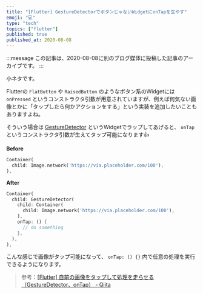 ```yaml
---
title: "[Flutter] GestureDetectorでボタンじゃないWidgetにonTapを生やす"
emoji: "💻"
type: "tech"
topics: ["flutter"]
published: true
published_at: 2020-08-08
---
```


:::message
この記事は、2020-08-08に別のブログ媒体に投稿した記事のアーカイブです。
:::

小ネタです。

Flutterの `FlatButton` や `RaisedButton` のようなボタン系のWidgetには `onPressed` というコンストラクタ引数が用意されていますが、例えば何気ない画像とかに「タップしたら何かアクションをする」という実装を追加したいこともありますよね。

そういう場合は [GestureDetector](https://api.flutter.dev/flutter/widgets/GestureDetector-class.html) というWidgetでラップしてあげると、 `onTap` というコンストラクタ引数が生えてタップ可能になります👍

**Before**

```dart
Container(
  child: Image.network('https://via.placeholder.com/100'),
),
```

**After**

```dart
Container(
  child: GestureDetector(
    child: Container(
      child: Image.network('https://via.placeholder.com/100'),
    ),
    onTap: () {
      // do something
    },
  ),
),
```

こんな感じで画像がタップ可能になって、 `onTap: () {}` 内で任意の処理を実行できるようになります。

> 参考：[[Flutter] 自前の画像をタップして処理を走らせる（GestureDetector、onTap） - Qiita](https://qiita.com/fujit33/items/5094efcedbe49331168e)
